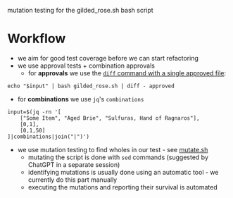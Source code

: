 mutation testing for the gilded_rose.sh bash script

# Workflow

- we aim for good test coverage before we can start refactoring
- we use approval tests + combination approvals
  - for **approvals** we use the [`diff` command with a single approved file](./test.sh):
```shell
echo "$input" | bash gilded_rose.sh | diff - approved
```
  - for **combinations** we use `jq`'s `combinations`
```shell
input=$(jq -rn '[
    ["Some Item", "Aged Brie", "Sulfuras, Hand of Ragnaros"],
    [0,1],
    [0,1,50]
]|combinations|join("|")')
```
- we use mutation testing to find wholes in our test - see [mutate.sh](./mutate.sh)
  - mutating the script is done with `sed` commands (suggested by ChatGPT in a separate session)
  - identifying mutations is usually done using an automatic tool - we currently do this part manually
  - executing the mutations and reporting their survival is automated